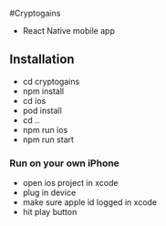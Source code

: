 #Cryptogains
- React Native mobile app

## Installation
- cd cryptogains
- npm install
- cd ios
- pod install
- cd ..
- npm run ios
- npm run start

### Run on your own iPhone
- open ios project in xcode
- plug in device
- make sure apple id logged in xcode
- hit play button
